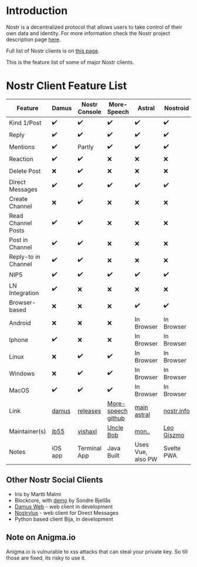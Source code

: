 
# Introduction

Nostr is a decentralized protocol that allows users to take control of their own data and identity. For more information check the Nostr project description page [here](https://github.com/nostr-protocol/nostr).

Full list of Nostr clients is on [this page](https://github.com/aljazceru/awesome-nostr).

This is the feature list of some of major Nostr clients.


# Nostr Client Feature List

|Feature            |Damus             |Nostr Console     |More-Speech       |Astral            |Nostroid          |Nostros           |Snort             |Hamstr          |Coracle           |
|-------------------|------------------|------------------|------------------|------------------|------------------|------------------|------------------|------------------|------------------|
|Kind 1/Post        |:heavy_check_mark:|:heavy_check_mark:|:heavy_check_mark:|:heavy_check_mark:|:heavy_check_mark:|:heavy_check_mark:|:heavy_check_mark:|:heavy_check_mark:|:heavy_check_mark:|
|Reply              |:heavy_check_mark:|:heavy_check_mark:|:heavy_check_mark:|:heavy_check_mark:|:heavy_check_mark:|:heavy_check_mark:|:heavy_check_mark:|:heavy_check_mark:|:heavy_check_mark:|
|Mentions           |:heavy_check_mark:|Partly            |:heavy_check_mark:|:heavy_check_mark:|:heavy_check_mark:|:heavy_check_mark:|:heavy_check_mark:|:heavy_check_mark:|:heavy_check_mark:|
|Reaction           |:heavy_check_mark:|:heavy_check_mark:|:x:               |:x:               |:x:               |:heavy_check_mark:|:heavy_check_mark:|:heavy_check_mark:|:heavy_check_mark:|
|Delete Post        |:x:               |:heavy_check_mark:|:x:               |:x:               |:x:               |:x:               |:heavy_check_mark:|:x:               |:x:               |
|Direct Messages    |:heavy_check_mark:|:heavy_check_mark:|:heavy_check_mark:|:heavy_check_mark:|:heavy_check_mark:|:heavy_check_mark:|:heavy_check_mark:|:heavy_check_mark:               |:heavy_check_mark:|
|Create Channel     |:x:               |:heavy_check_mark:|:x:               |:x:               |:x:               |:x:               |:x:               |:x:               |:heavy_check_mark:|
|Read Channel Posts |:heavy_check_mark:|:heavy_check_mark:|:x:               |:x:               |:x:               |:x:               |:x:               |:x:               |:heavy_check_mark:|
|Post in Channel    |:heavy_check_mark:|:heavy_check_mark:|:x:               |:x:               |:x:               |:x:               |:x:               |:x:               |:heavy_check_mark:|
|Reply-to in Channel|:heavy_check_mark:|:heavy_check_mark:|:x:               |:x:               |:x:               |:x:               |:x:               |:x:               |:x:               |
|NIP5               |:heavy_check_mark:|:heavy_check_mark:|:heavy_check_mark:|:heavy_check_mark:|:heavy_check_mark:|:x:               |:heavy_check_mark:|:heavy_check_mark:|:heavy_check_mark:|
|LN Integration     |:heavy_check_mark:|:x:               |:x:               |:x:               |:x:               |:heavy_check_mark:|:heavy_check_mark:|:x:               |:x:               |
|Browser-based      |:x:               |:x:               |:x:               |:heavy_check_mark:|:heavy_check_mark:|:x:               |:heavy_check_mark:|:heavy_check_mark:|:heavy_check_mark:|
|Android            |:x:               |:x:               |:x:               |In Browser        |In Browser        |:heavy_check_mark:|In Browser        |In Browser        |In Browser        |
|Iphone             |:heavy_check_mark:|:x:               |:x:               |In Browser        |In Browser        |:x:               |In Browser        |In Browser        |In Browser        |
|Linux              |:x:               |:heavy_check_mark:|:heavy_check_mark:|In Browser        |In Browser        |:x:               |In Browser        |In Browser        |In Browser        |
|Windows            |:x:               |:heavy_check_mark:|:heavy_check_mark:|In Browser        |In Browser        |:x:               |In Browser        |In Browser        |In Browser        |
|MacOS              |:heavy_check_mark:|:heavy_check_mark:|:heavy_check_mark:|In Browser        |In Browser        |:x:               |In Browser        |In Browser        |In Browser        |
|Link               |[damus](https://damus.io/)|[releases](https://github.com/vishalxl/nostr_console/releases)|[More-speech github](https://github.com/unclebob/more-speech)|[main astral](http://astral.ninja)|[nostr.info](https://chat.nostr.info)|[Nostros Github](https://github.com/KoalaSat/nostros) |[Snort](http://snort.social) |[Hamstr](http://hamstr.to)|[Coracle](https://coracle.social)|
|Maintainer(s)      |[jb55](https://jb55.com/)  |[vishaxl](https://github.com/vishalxl)  |[Uncle Bob](https://github.com/unclebob/)   |[mon..](https://github.com/monlovesmango)    |[Leo Giszmo](https://github.com/Giszmo)  |[KoalaSat](https://github.com/KoalaSat)  |[Kieran et al](https://snort.social/donate)   |[Styppo](https://github.com/styppo)   |[Staab](https://github.com/staab)|
|Notes              | iOS app          |Terminal App      |Java Built        | Uses Vue, also PW| Svelte PWA       |Android App       |                  |                  |Svelte SPA        |

## Other Nostr Social Clients

* Iris by Martti Malmi
* Blockcore, with [demo](https://www.youtube.com/watch?v=8HujK37J86E) by Sondre Bjellås 
* [Damus Web](http://damus.io/web) - web client in development 
* [Nostrylus](https://Nostrylus.vercel.app) - web client for Direct Messages 
* Python based client Bija, in development

## Note on Anigma.io 
Anigma.io is vulnurable to xss attacks that can steal your private key. So till those are fixed, its risky to use it. 

